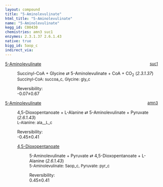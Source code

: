```yaml
---
layout: compound
title: "5-Aminolevulinate"
html_title: "5-Aminolevulinate"
name: "5-Aminolevulinate"
kegg_id: C00430
chemistries: amn3 suc1
enzymes: 2.3.1.37 2.6.1.43
native: true
bigg_id: 5aop_c
indirect_via:
---
```

<dl><dt class='rs-product'><a href='{{ site.url }}{{ site.baseurl }}/compounds/C00430' class='link-dark' data-bs-toggle='tooltip' data-bs-html='true' data-bs-title='KEGG: C00430'>5-Aminolevulinate</a><span style='float: right; max-width: 40%'><a href='{{ site.url }}{{ site.baseurl }}/chemistries/suc1' class='link-dark opacity-50' style='font-size: small; word-wrap: anywhere;'>suc1</a></span></dt><dd><p>Succinyl-CoA + Glycine &#8644; 5-Aminolevulinate + CoA + CO<sub>2</sub> (<i>2.3.1.37</i>)<br /><span style='font-size: small;'><span data-bs-toggle='tooltip' data-bs-html='true' data-bs-title='KEGG: C00091'>Succinyl-CoA</span>: succoa_c, <span data-bs-toggle='tooltip' data-bs-html='true' data-bs-title='KEGG: C00037'>Glycine</span>: gly_c</span><br /><div class="reversibility_info">Reversibility: <div class="progress" style="flex-direction: row-reverse;"><div class="progress-bar bg-success" role="progressbar" style="width: 0.69%" aria-valuenow="-0.06860665213983724" aria-valuemin="0" aria-valuemax="10"></div><div class="progress-bar bg-warning" role="progressbar" style="width: 6.73%" aria-valuenow="-0.06860665213983724" aria-valuemin="0" aria-valuemax="10"></div></div><span>-0.07&plusmn;0.67</span><div class="progress"><div class="progress-bar bg-danger" role="progressbar" style="width: 0%" aria-valuenow="-0.06860665213983724" aria-valuemin="0" aria-valuemax="10"></div></div></div></p><dl></dl></dd></dl><dl><dt class='rs-product'><a href='{{ site.url }}{{ site.baseurl }}/compounds/C00430' class='link-dark' data-bs-toggle='tooltip' data-bs-html='true' data-bs-title='KEGG: C00430'>5-Aminolevulinate</a><span style='float: right; max-width: 40%'><a href='{{ site.url }}{{ site.baseurl }}/chemistries/amn3' class='link-dark opacity-50' style='font-size: small; word-wrap: anywhere;'>amn3</a></span></dt><dd><p>4,5-Dioxopentanoate + L-Alanine &#8644; 5-Aminolevulinate + Pyruvate (<i>2.6.1.43</i>)<br /><span style='font-size: small;'><span data-bs-toggle='tooltip' data-bs-html='true' data-bs-title='KEGG: C00041'>L-Alanine</span>: ala__L_c</span><br /><div class="reversibility_info">Reversibility: <div class="progress" style="flex-direction: row-reverse;"><div class="progress-bar bg-success" role="progressbar" style="width: 4.48%" aria-valuenow="-0.4480305021739868" aria-valuemin="0" aria-valuemax="10"></div><div class="progress-bar bg-warning" role="progressbar" style="width: 4.09%" aria-valuenow="-0.4480305021739868" aria-valuemin="0" aria-valuemax="10"></div></div><span>-0.45&plusmn;0.41</span><div class="progress"><div class="progress-bar bg-danger" role="progressbar" style="width: 0%" aria-valuenow="-0.4480305021739868" aria-valuemin="0" aria-valuemax="10"></div></div></div></p><dl><dt><a href='{{ site.url }}{{ site.baseurl }}/compounds/C02800' class='link-dark' data-bs-toggle='tooltip' data-bs-html='true' data-bs-title='KEGG: C02800'>4,5-Dioxopentanoate</a><span style='float: right; max-width: 40%'><a href='{{ site.url }}{{ site.baseurl }}/chemistries/None' class='link-dark opacity-50' style='font-size: small; word-wrap: anywhere;'></a></span></dt><dd><p>5-Aminolevulinate + Pyruvate &#8644; 4,5-Dioxopentanoate + L-Alanine (<i>2.6.1.43</i>)<br /><span style='font-size: small;'><span data-bs-toggle='tooltip' data-bs-html='true' data-bs-title='KEGG: C00430'>5-Aminolevulinate</span>: 5aop_c, <span data-bs-toggle='tooltip' data-bs-html='true' data-bs-title='KEGG: C00022'>Pyruvate</span>: pyr_c</span><br /><div class="reversibility_info">Reversibility: <div class="progress"><div class="progress-bar bg-success" role="progressbar" style="width: 0%" aria-valuenow="0" aria-valuemin="0" aria-valuemax="100"></div></div><span>0.45&plusmn;0.41</span><div class="progress"><div class="progress-bar bg-danger" role="progressbar" style="width: 4.48%" aria-valuenow="0.44803050217398105" aria-valuemin="0" aria-valuemax="10"></div><div class="progress-bar bg-warning" role="progressbar" style="width: 4.09%" aria-valuenow="0.44803050217398105" aria-valuemin="0" aria-valuemax="10"></div></div></div></p><dl></dl></dd></dl></dd></dl>
